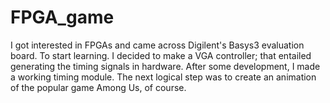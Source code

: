 # FPGA_game

I got interested in FPGAs and came across Digilent's Basys3 evaluation board. To start learning. I decided to make a VGA controller; that entailed generating the timing signals in hardware. After some development, I made a working timing module. The next logical step was to create an animation of the popular game Among Us, of course.
